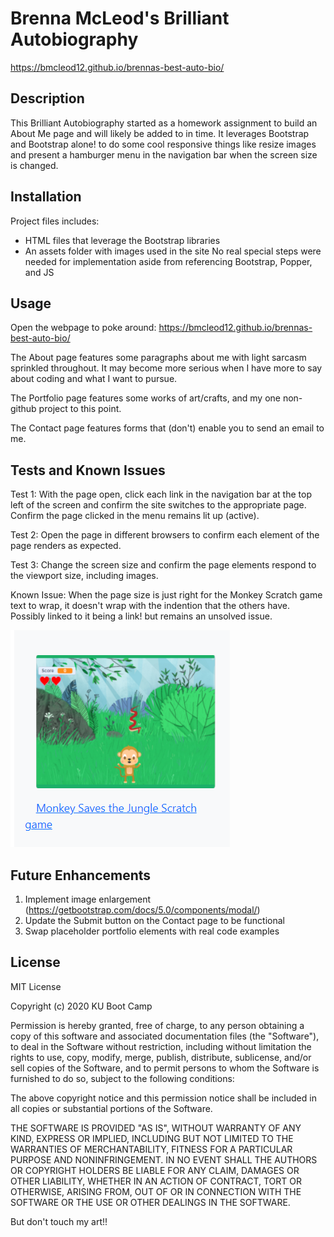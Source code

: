 # Brenna McLeod's Brilliant Autobiography
https://bmcleod12.github.io/brennas-best-auto-bio/


## Description
This Brilliant Autobiography started as a homework assignment to build an About Me page and will likely be added to in time. It leverages Bootstrap and Bootstrap alone! to do some cool responsive things like resize images and present a hamburger menu in the navigation bar when the screen size is changed.

## Installation

Project files includes:
* HTML files that leverage the Bootstrap libraries
* An assets folder with images used in the site
No real special steps were needed for implementation aside from referencing Bootstrap, Popper, and JS

## Usage 

Open the webpage to poke around: https://bmcleod12.github.io/brennas-best-auto-bio/

The About page features some paragraphs about me with light sarcasm sprinkled throughout. It may become more serious when I have more to say about coding and what I want to pursue.

The Portfolio page features some works of art/crafts, and my one non-github project to this point.

The Contact page features forms that (don't) enable you to send an email to me. 

## Tests and Known Issues

Test 1:
With the page open, click each link in the navigation bar at the top left of the screen and confirm the site switches to the appropriate page. Confirm the page clicked in the menu remains lit up (active).

Test 2:
Open the page in different browsers to confirm each element of the page renders as expected.

Test 3:
Change the screen size and confirm the page elements respond to the viewport size, including images.

Known Issue:
When the page size is just right for the Monkey Scratch game text to wrap, it doesn't wrap with the indention that the others have. Possibly linked to it being a link! but remains an unsolved issue.

<img alt="Scratch text wrapped" src="assets\images\scratchwrap_knownissue.PNG"/>

## Future Enhancements
1. Implement image enlargement (https://getbootstrap.com/docs/5.0/components/modal/)
2. Update the Submit button on the Contact page to be functional
3. Swap placeholder portfolio elements with real code examples

## License

MIT License

Copyright (c) 2020 KU Boot Camp

Permission is hereby granted, free of charge, to any person obtaining a copy
of this software and associated documentation files (the "Software"), to deal
in the Software without restriction, including without limitation the rights
to use, copy, modify, merge, publish, distribute, sublicense, and/or sell
copies of the Software, and to permit persons to whom the Software is
furnished to do so, subject to the following conditions:

The above copyright notice and this permission notice shall be included in all
copies or substantial portions of the Software.

THE SOFTWARE IS PROVIDED "AS IS", WITHOUT WARRANTY OF ANY KIND, EXPRESS OR
IMPLIED, INCLUDING BUT NOT LIMITED TO THE WARRANTIES OF MERCHANTABILITY,
FITNESS FOR A PARTICULAR PURPOSE AND NONINFRINGEMENT. IN NO EVENT SHALL THE
AUTHORS OR COPYRIGHT HOLDERS BE LIABLE FOR ANY CLAIM, DAMAGES OR OTHER
LIABILITY, WHETHER IN AN ACTION OF CONTRACT, TORT OR OTHERWISE, ARISING FROM,
OUT OF OR IN CONNECTION WITH THE SOFTWARE OR THE USE OR OTHER DEALINGS IN THE
SOFTWARE.

But don't touch my art!!